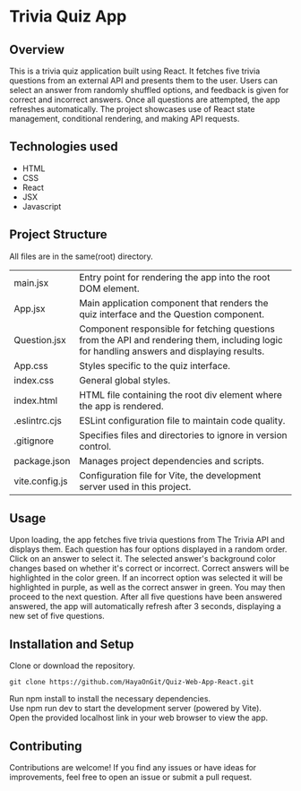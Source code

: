 # Trivia Quiz App
## Overview

This is a trivia quiz application built using React. It fetches five trivia questions from an external API and presents them to the user. Users can select an answer from randomly shuffled options, and feedback is given for correct and incorrect answers. Once all questions are attempted, the app refreshes automatically. The project showcases use of React state management, conditional rendering, and making API requests.

## Technologies used
- HTML
- CSS
- React
- JSX
- Javascript

## Project Structure
All files are in the same(root) directory.

|           |                                                                                    |
|-------------------|---------------------------------------------------------------------------------------------------|
| main.jsx          | Entry point for rendering the app into the root DOM element.                                       |
| App.jsx           | Main application component that renders the quiz interface and the Question component.             |
| Question.jsx      | Component responsible for fetching questions from the API and rendering them, including logic for handling answers and displaying results. |
| App.css           | Styles specific to the quiz interface.                                                            |
| index.css         | General global styles.                                                                            |
| index.html        | HTML file containing the root div element where the app is rendered.                              |
| .eslintrc.cjs     | ESLint configuration file to maintain code quality.                                               |
| .gitignore        | Specifies files and directories to ignore in version control.                                     |
| package.json      | Manages project dependencies and scripts.                                                         |
| vite.config.js    | Configuration file for Vite, the development server used in this project.                         |

## Usage

Upon loading, the app fetches five trivia questions from The Trivia API and displays them. Each question has four options displayed in a random order. Click on an answer to select it. The selected answer's background color changes based on whether it's correct or incorrect. Correct answers will be highlighted in the color green. If an incorrect option was selected it will be highlighted in purple, as well as the correct answer in green. You may then proceed to the next question. After all five questions have been answered answered, the app will automatically refresh after 3 seconds, displaying a new set of five questions.

## Installation and Setup

Clone or download the repository.
```
git clone https://github.com/HayaOnGit/Quiz-Web-App-React.git
```
Run npm install to install the necessary dependencies.<br>
Use npm run dev to start the development server (powered by Vite).<br>
Open the provided localhost link in your web browser to view the app.<br>

## Contributing

Contributions are welcome! If you find any issues or have ideas for improvements, feel free to open an issue or submit a pull request.
